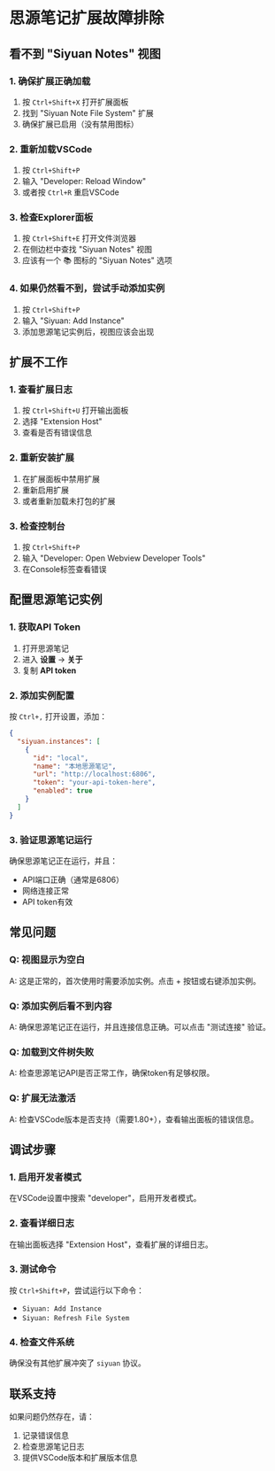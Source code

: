# 思源笔记扩展故障排除

## 看不到 "Siyuan Notes" 视图

### 1. 确保扩展正确加载
1. 按 `Ctrl+Shift+X` 打开扩展面板
2. 找到 "Siyuan Note File System" 扩展
3. 确保扩展已启用（没有禁用图标）

### 2. 重新加载VSCode
1. 按 `Ctrl+Shift+P`
2. 输入 "Developer: Reload Window"
3. 或者按 `Ctrl+R` 重启VSCode

### 3. 检查Explorer面板
1. 按 `Ctrl+Shift+E` 打开文件浏览器
2. 在侧边栏中查找 "Siyuan Notes" 视图
3. 应该有一个 📚 图标的 "Siyuan Notes" 选项

### 4. 如果仍然看不到，尝试手动添加实例
1. 按 `Ctrl+Shift+P`
2. 输入 "Siyuan: Add Instance"
3. 添加思源笔记实例后，视图应该会出现

## 扩展不工作

### 1. 查看扩展日志
1. 按 `Ctrl+Shift+U` 打开输出面板
2. 选择 "Extension Host"
3. 查看是否有错误信息

### 2. 重新安装扩展
1. 在扩展面板中禁用扩展
2. 重新启用扩展
3. 或者重新加载未打包的扩展

### 3. 检查控制台
1. 按 `Ctrl+Shift+P`
2. 输入 "Developer: Open Webview Developer Tools"
3. 在Console标签查看错误

## 配置思源笔记实例

### 1. 获取API Token
1. 打开思源笔记
2. 进入 **设置** → **关于**
3. 复制 **API token**

### 2. 添加实例配置
按 `Ctrl+,` 打开设置，添加：
```json
{
  "siyuan.instances": [
    {
      "id": "local",
      "name": "本地思源笔记",
      "url": "http://localhost:6806",
      "token": "your-api-token-here",
      "enabled": true
    }
  ]
}
```

### 3. 验证思源笔记运行
确保思源笔记正在运行，并且：
- API端口正确（通常是6806）
- 网络连接正常
- API token有效

## 常见问题

### Q: 视图显示为空白
A: 这是正常的，首次使用时需要添加实例。点击 + 按钮或右键添加实例。

### Q: 添加实例后看不到内容
A: 确保思源笔记正在运行，并且连接信息正确。可以点击 "测试连接" 验证。

### Q: 加载到文件树失败
A: 检查思源笔记API是否正常工作，确保token有足够权限。

### Q: 扩展无法激活
A: 检查VSCode版本是否支持（需要1.80+），查看输出面板的错误信息。

## 调试步骤

### 1. 启用开发者模式
在VSCode设置中搜索 "developer"，启用开发者模式。

### 2. 查看详细日志
在输出面板选择 "Extension Host"，查看扩展的详细日志。

### 3. 测试命令
按 `Ctrl+Shift+P`，尝试运行以下命令：
- `Siyuan: Add Instance`
- `Siyuan: Refresh File System`

### 4. 检查文件系统
确保没有其他扩展冲突了 `siyuan` 协议。

## 联系支持

如果问题仍然存在，请：
1. 记录错误信息
2. 检查思源笔记日志
3. 提供VSCode版本和扩展版本信息